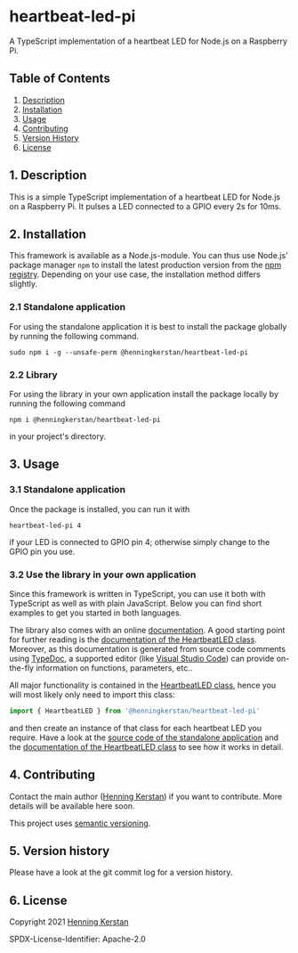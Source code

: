 # heartbeat-led-pi

A TypeScript implementation of a heartbeat LED for Node.js on a Raspberry Pi.

## Table of Contents

1. [Description](#1-description)
1. [Installation](#2-installation)
1. [Usage](#3-usage)
1. [Contributing](#4-contributing)
1. [Version History](#5-version-history)
1. [License](#6-license)

## 1. Description

This is a simple TypeScript implementation of a heartbeat LED for Node.js on a Raspberry Pi. It pulses a LED connected to a GPIO every 2s for 10ms.

## 2. Installation

This framework is available as a Node.js-module. You can thus use Node.js' package manager `npm` to install the latest production version from the [npm registry](https://npmjs.com). Depending on your use case, the installation method differs slightly.

### 2.1 Standalone application

For using the standalone application it is best to install the package globally by running the following command.

    sudo npm i -g --unsafe-perm @henningkerstan/heartbeat-led-pi

### 2.2 Library

For using the library in your own application install the package locally by running the following command

    npm i @henningkerstan/heartbeat-led-pi

in your project's directory.

## 3. Usage

### 3.1 Standalone application

Once the package is installed, you can run it with

```
heartbeat-led-pi 4
```

if your LED is connected to GPIO pin 4; otherwise simply change to the GPIO pin you use.

### 3.2 Use the library in your own application

Since this framework is written in TypeScript, you can use it both with TypeScript as well as with plain JavaScript. Below you can find short examples to get you started in both languages.

The library also comes with an online [documentation](https://henningkerstan.github.io/heartbeat-led-pi/). A good starting point for further reading is the [documentation of the HeartbeatLED class](https://henningkerstan.github.io/heartbeat-led-pi/classes/HeartbeatLED.HeartbeatLED-1.html). Moreover, as this documentation is generated from source code comments using [TypeDoc](https://typedoc.org), a supported editor (like [Visual Studio Code](https://code.visualstudio.com/)) can provide on-the-fly information on functions, parameters, etc..

All major functionality is contained in the [HeartbeatLED class](https://henningkerstan.github.io/heartbeat-led-pi/classes/HeartbeatLED.HeartbeatLED-1.html), hence you will most likely only need to import this class:

```typescript
import { HeartbeatLED } from '@henningkerstan/heartbeat-led-pi'
```

and then create an instance of that class for each heartbeat LED you require. Have a look at the [source code of the standalone application](https://github.com/henningkerstan/heartbeat-led-pi/blob/main/src/heartbeat-led-pi.ts) and the [documentation of the HeartbeatLED class](https://henningkerstan.github.io/heartbeat-led-pi/classes/HeartbeatLED.HeartbeatLED-1.html) to see how it works in detail.

## 4. Contributing

Contact the main author ([Henning Kerstan](https://henningkerstan.de)) if you want to contribute. More details will be available here soon.

This project uses [semantic versioning](https://semver.org/).

## 5. Version history

Please have a look at the git commit log for a version history.

## 6. License

Copyright 2021 [Henning Kerstan](https://henningkerstan.de)

SPDX-License-Identifier: Apache-2.0
